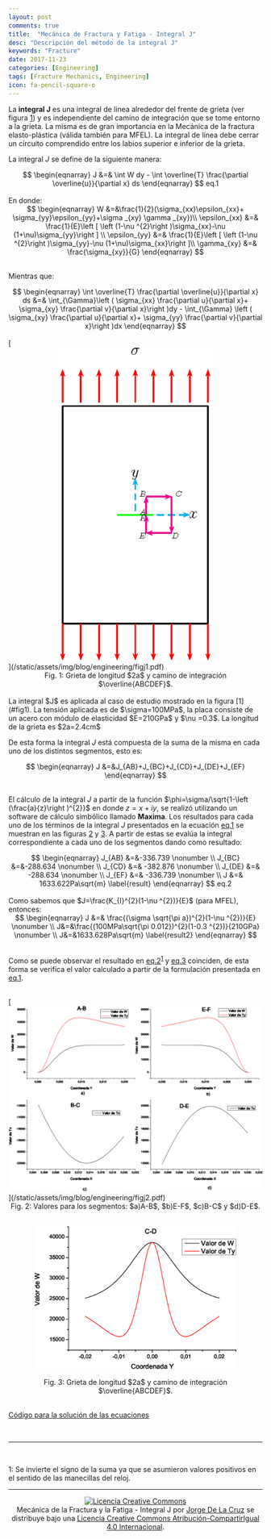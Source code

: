 ```yaml
---
layout: post
comments: true
title:  "Mecánica de Fractura y Fatiga - Integral J"
desc: "Descripción del método de la integral J"
keywords: "Fracture"
date: 2017-11-23
categories: [Engineering]
tags: [Fracture Mechanics, Engineering]
icon: fa-pencil-square-o
---
```


La **integral J** es una integral de linea alrededor del frente de grieta (ver figura [1](#fig1)) y es independiente del camino de integración que se tome entorno a la grieta. La misma es de gran importancia en la Mecánica de la fractura elasto-plástica (válida también para MFEL). La integral de línea debe cerrar un circuito comprendido entre los labios superior e inferior de la grieta.

 La integral $J$ se define de la siguiente manera:
 <br>

 <center>
 $$
\begin{eqnarray}
J &=& \int W dy - \int \overline{T} \frac{\partial \overline{u}}{\partial x} ds
\end{eqnarray}
$$
<a id="eq1">eq.1</a>
</center>

<br>
En donde:
<br>
<center>
$$
\begin{eqnarray}
W &=&\frac{1}{2}(\sigma_{xx}\epsilon_{xx}+ \sigma_{yy}\epsilon_{yy}+\sigma _{xy} \gamma _{xy})\\
\epsilon_{xx} &=& \frac{1}{E}\left [ \left (1-\nu ^{2}\right )\sigma_{xx}-\nu (1+\nu)\sigma_{yy}\right ] \\
\epsilon_{yy} &=& \frac{1}{E}\left [ \left (1-\nu ^{2}\right )\sigma_{yy}-\nu (1+\nu)\sigma_{xx}\right ]\\
\gamma_{xy} &=& \frac{\sigma_{xy}}{G}
\end{eqnarray}
$$
</center>
<br>

 Mientras que:
 <br>

<center>
$$
\begin{eqnarray}
\int \overline{T} \frac{\partial \overline{u}}{\partial x} ds &=& \int_{\Gamma}\left ( \sigma_{xx} \frac{\partial u}{\partial x}+ \sigma_{xy} \frac{\partial v}{\partial x}\right )dy - \int_{\Gamma} \left ( \sigma_{xy} \frac{\partial u}{\partial x}+ \sigma_{yy} \frac{\partial v}{\partial x}\right )dx
\end{eqnarray}
$$
</center>

<br>
[<center><img src="/static/assets/img/blog/engineering/figj1.png" width="300px"/></center>](/static/assets/img/blog/engineering/figj1.pdf)

<center>
Fig. 1: Grieta de longitud $2a$ y camino de integración $\overline{ABCDEF}$. <a id="fig1"></a>
</center>
<br>
La integral $J$ es aplicada al caso de estudio mostrado en la figura  [1](#fig1). La tensión aplicada es de $\sigma=100MPa$, la placa consiste de un acero con módulo de elasticidad $E=210GPa$ y $\nu =0.3$. La longitud de la grieta es $2a=2.4cm$

De esta forma la integral $J$ está compuesta de la suma de la misma en cada uno de los distintos segmentos, esto es:
<br>
<center>
$$
\begin{eqnarray}
J &=&J_{AB}+J_{BC}+J_{CD}+J_{DE}+J_{EF}
\end{eqnarray}
$$
</center>
<br>

El cálculo de la integral $J$ a partir de la función $\phi=\sigma/\sqrt{1-\left (\frac{a}{z}\right )^{2}}$ en donde $z=x+iy$, se realizó utilizando un software de cálculo simbólico llamado **Maxima**. Los resultados para cada uno de los términos de la integral $J$ presentados en la ecuación [eq.1](#eq1) se muestran en las figuras [2](#fig2) y [3](#fig3). A partir de estas se evalúa la integral correspondiente a cada uno de los segmentos dando como resultado:
<br>

<center>
$$
\begin{eqnarray}
J_{AB} &=&-336.739 \nonumber \\
J_{BC} &=&-288.634 \nonumber \\
J_{CD} &=& -382.876 \nonumber \\
J_{DE} &=& -288.634 \nonumber \\
J_{EF} &=& -336.739 \nonumber \\
J &=& 1633.622Pa\sqrt{m} \label{result}
\end{eqnarray}
$$
<a id="eq2">eq.2</a>
</center>
<br>
Como sabemos que $J=\frac{K_{I}^{2}(1-\nu ^{2})}{E}$ (para MFEL), entonces:
<br>
<center>
<a id="eq3"></a>
$$
\begin{eqnarray}
J &=& \frac{(\sigma \sqrt{\pi a})^{2}(1-\nu ^{2})}{E} \nonumber \\
J&=&\frac{(100MPa\sqrt{\pi 0.012})^{2}(1-0.3 ^{2})}{210GPa} \nonumber \\
J&=&1633.628Pa\sqrt{m} \label{result2}
\end{eqnarray}
$$
</center>
<br>

Como se puede observar el resultado en [eq.2](#eq2)<sup id="an1">[1](#fn1)</sup> y [eq.3](#eq3) coinciden, de esta forma se verifica el valor calculado a partir de la formulación presentada en [eq.1](#eq1).

<br>
[<center><img src="/static/assets/img/blog/engineering/figj2.png" width="600px"/></center>](/static/assets/img/blog/engineering/figj2.pdf)

<center>
Fig. 2: Valores para los segmentos: $a)A-B$, $b)E-F$, $c)B-C$ y $d)D-E$. <a id="fig2"></a>
</center>

<br>

[<center><img src="/static/assets/img/blog/engineering/figj3.png" width="400px"/></center>](/static/assets/img/blog/engineering/figj3.pdf)

<center>
Fig. 3: Grieta de longitud $2a$ y camino de integración $\overline{ABCDEF}$. <a id="fig3"></a>
</center>
<br>

<i class="fa fa-github fa-2x"></i> [Código para la solución de las ecuaciones](https://github.com/jdelacruz26/misccode/blob/blog-code/integralJ.lsp)

<br>

---
<br>

<a id="fn1">1</a>: Se invierte el signo de la suma ya que se asumieron valores positivos en el sentido de las manecillas del reloj.[<i class="fa fa-reply"></i>](#an1)
<br>

---
<center>
<a rel="license" href="http://creativecommons.org/licenses/by-sa/4.0/"><img alt="Licencia Creative Commons" style="border-width:0" src="https://i.creativecommons.org/l/by-sa/4.0/88x31.png" /></a><br /><span xmlns:dct="http://purl.org/dc/terms/" property="dct:title">Mecánica de la Fractura y la Fatiga - Integral J</span> por <a xmlns:cc="http://creativecommons.org/ns#" href="https://jdelacruz26.github.io" property="cc:attributionName" rel="cc:attributionURL">Jorge De La Cruz</a> se distribuye bajo una <a rel="license" href="http://creativecommons.org/licenses/by-sa/4.0/">Licencia Creative Commons Atribución-CompartirIgual 4.0 Internacional</a>.
</center>

